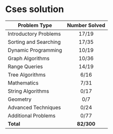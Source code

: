 # Cses solution

| Problem Type          | Number Solved |
|-----------------------|:-------------:|
| Introductory Problems |     17/19     |
| Sorting and Searching |     17/35     |
| Dynamic Programming   |     10/19     |
| Graph Algorithms      |     10/36     |
| Range Queries         |     14/19     |
| Tree Algorithms       |      6/16     |
| Mathematics           |      7/31     |
| String Algorithms     |      0/17     |
| Geometry              |      0/7      |
| Advanced Techniques   |      0/24     |
| Additional Problems   |      0/77     |
| **Total**             |   **82/300**  |
